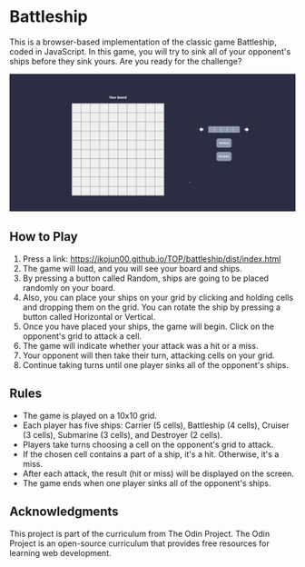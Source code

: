 # Battleship

This is a browser-based implementation of the classic game Battleship, coded in JavaScript. In this game, you will try to sink all of your opponent's ships before they sink yours. Are you ready for the challenge?

![Battleship screenshot](dist/JPEG/battleship.jpeg)

## How to Play

1. Press a link: https://ikojun00.github.io/TOP/battleship/dist/index.html
2. The game will load, and you will see your board and ships.
3. By pressing a button called Random, ships are going to be placed randomly on your board.
4. Also, you can place your ships on your grid by clicking and holding cells and dropping them on the grid.
   You can rotate the ship by pressing a button called Horizontal or Vertical.
5. Once you have placed your ships, the game will begin. Click on the opponent's grid to attack a cell.
6. The game will indicate whether your attack was a hit or a miss.
7. Your opponent will then take their turn, attacking cells on your grid.
8. Continue taking turns until one player sinks all of the opponent's ships.

## Rules

- The game is played on a 10x10 grid.
- Each player has five ships: Carrier (5 cells), Battleship (4 cells), Cruiser (3 cells), Submarine (3 cells), and Destroyer (2 cells).
- Players take turns choosing a cell on the opponent's grid to attack.
- If the chosen cell contains a part of a ship, it's a hit. Otherwise, it's a miss.
- After each attack, the result (hit or miss) will be displayed on the screen.
- The game ends when one player sinks all of the opponent's ships.

## Acknowledgments

This project is part of the curriculum from The Odin Project.
The Odin Project is an open-source curriculum that provides free resources for learning web development.
